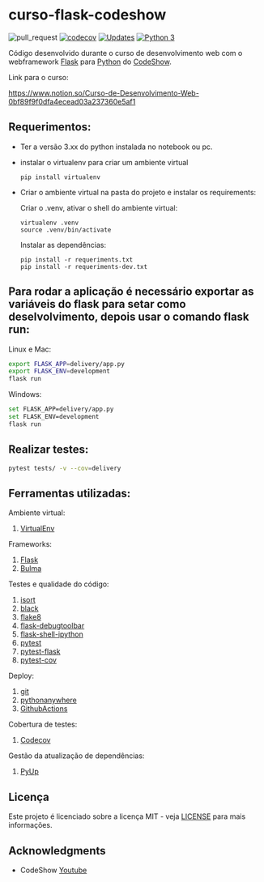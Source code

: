 # curso-flask-codeshow

![pull_request](https://github.com/lipegomes/curso-flask-codeshow/actions/workflows/python-app.yml/badge.svg)
[![codecov](https://codecov.io/gh/lipegomes/curso-flask-codeshow/branch/main/graph/badge.svg?token=DJ04VUD1GV)](https://codecov.io/gh/lipegomes/curso-flask-codeshow)
[![Updates](https://pyup.io/repos/github/lipegomes/curso-flask-codeshow/shield.svg)](https://pyup.io/repos/github/lipegomes/curso-flask-codeshow/)
[![Python 3](https://pyup.io/repos/github/lipegomes/curso-flask-codeshow/python-3-shield.svg)](https://pyup.io/repos/github/lipegomes/curso-flask-codeshow/)

Código desenvolvido durante o curso de desenvolvimento web com o webframework [Flask](https://flask.palletsprojects.com/en/1.1.x/) para [Python](https://www.python.org/) do [CodeShow](https://www.youtube.com/user/brunovegan).

Link para o curso:

https://www.notion.so/Curso-de-Desenvolvimento-Web-0bf89f9f0dfa4ecead03a237360e5af1

## Requerimentos:
- Ter a versão 3.xx do python instalada no notebook ou pc.
- instalar o virtualenv para criar um ambiente virtual
    ```console
    pip install virtualenv
    ```
- Criar o ambiente virtual na pasta do projeto e instalar os requirements:
  
  Criar o .venv, ativar o shell do ambiente virtual:
    ```console
    virtualenv .venv
    source .venv/bin/activate
    ```

    Instalar as dependências:
    ```console
    pip install -r requeriments.txt
    pip install -r requeriments-dev.txt
    ```

## Para rodar a aplicação é necessário exportar as variáveis do flask para setar como deselvolvimento, depois usar o comando flask run:

Linux e Mac:
```sh
export FLASK_APP=delivery/app.py
export FLASK_ENV=development
flask run
```

Windows:
```sh
set FLASK_APP=delivery/app.py
set FLASK_ENV=development
flask run
```

## Realizar testes:

```sh
pytest tests/ -v --cov=delivery
```

## Ferramentas utilizadas:

Ambiente virtual:
1. [VirtualEnv](https://virtualenv.pypa.io/en/latest/)

Frameworks:
1. [Flask](https://flask.palletsprojects.com/en/1.1.x/)
2. [Bulma](https://bulma.io/)

Testes e qualidade do código:
1. [isort](https://pycqa.github.io/isort/)
2. [black](https://black.readthedocs.io/en/stable/)
3. [flake8](https://flake8.pycqa.org/en/latest/)
4. [flask-debugtoolbar](https://flask-debugtoolbar.readthedocs.io/en/latest/)
5. [flask-shell-ipython](https://pypi.org/project/flask-shell-ipython/)
6. [pytest](https://docs.pytest.org/en/stable/index.html)
7. [pytest-flask](https://pytest-flask.readthedocs.io/en/latest/)
8. [pytest-cov](https://pytest-cov.readthedocs.io/en/latest/index.html)

Deploy:
1. [git](https://git-scm.com/)
2. [pythonanywhere](https://www.pythonanywhere.com)
3. [GithubActions](https://github.com/features/actions)

Cobertura de testes:
1. [Codecov](https://app.codecov.io/)

Gestão da atualização de dependências:

1. [PyUp](https://pyup.io)

## Licença

Este projeto é licenciado sobre a licença MIT - veja [LICENSE](https://github.com/lipegomes/curso-flask-codeshow/blob/main/LICENSE) para mais informações.

## Acknowledgments

- CodeShow [Youtube](https://www.youtube.com/user/brunovegan)